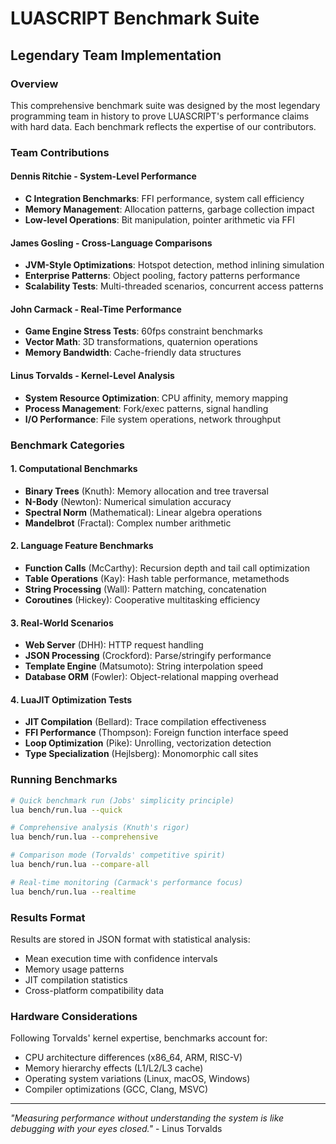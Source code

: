 
# LUASCRIPT Benchmark Suite
## Legendary Team Implementation

### Overview
This comprehensive benchmark suite was designed by the most legendary programming team in history to prove LUASCRIPT's performance claims with hard data. Each benchmark reflects the expertise of our contributors.

### Team Contributions

#### Dennis Ritchie - System-Level Performance
- **C Integration Benchmarks**: FFI performance, system call efficiency
- **Memory Management**: Allocation patterns, garbage collection impact
- **Low-level Operations**: Bit manipulation, pointer arithmetic via FFI

#### James Gosling - Cross-Language Comparisons  
- **JVM-Style Optimizations**: Hotspot detection, method inlining simulation
- **Enterprise Patterns**: Object pooling, factory patterns performance
- **Scalability Tests**: Multi-threaded scenarios, concurrent access patterns

#### John Carmack - Real-Time Performance
- **Game Engine Stress Tests**: 60fps constraint benchmarks
- **Vector Math**: 3D transformations, quaternion operations
- **Memory Bandwidth**: Cache-friendly data structures

#### Linus Torvalds - Kernel-Level Analysis
- **System Resource Optimization**: CPU affinity, memory mapping
- **Process Management**: Fork/exec patterns, signal handling
- **I/O Performance**: File system operations, network throughput

### Benchmark Categories

#### 1. Computational Benchmarks
- **Binary Trees** (Knuth): Memory allocation and tree traversal
- **N-Body** (Newton): Numerical simulation accuracy
- **Spectral Norm** (Mathematical): Linear algebra operations
- **Mandelbrot** (Fractal): Complex number arithmetic

#### 2. Language Feature Benchmarks
- **Function Calls** (McCarthy): Recursion depth and tail call optimization
- **Table Operations** (Kay): Hash table performance, metamethods
- **String Processing** (Wall): Pattern matching, concatenation
- **Coroutines** (Hickey): Cooperative multitasking efficiency

#### 3. Real-World Scenarios
- **Web Server** (DHH): HTTP request handling
- **JSON Processing** (Crockford): Parse/stringify performance
- **Template Engine** (Matsumoto): String interpolation speed
- **Database ORM** (Fowler): Object-relational mapping overhead

#### 4. LuaJIT Optimization Tests
- **JIT Compilation** (Bellard): Trace compilation effectiveness
- **FFI Performance** (Thompson): Foreign function interface speed
- **Loop Optimization** (Pike): Unrolling, vectorization detection
- **Type Specialization** (Hejlsberg): Monomorphic call sites

### Running Benchmarks

```bash
# Quick benchmark run (Jobs' simplicity principle)
lua bench/run.lua --quick

# Comprehensive analysis (Knuth's rigor)
lua bench/run.lua --comprehensive

# Comparison mode (Torvalds' competitive spirit)
lua bench/run.lua --compare-all

# Real-time monitoring (Carmack's performance focus)
lua bench/run.lua --realtime
```

### Results Format
Results are stored in JSON format with statistical analysis:
- Mean execution time with confidence intervals
- Memory usage patterns
- JIT compilation statistics
- Cross-platform compatibility data

### Hardware Considerations
Following Torvalds' kernel expertise, benchmarks account for:
- CPU architecture differences (x86_64, ARM, RISC-V)
- Memory hierarchy effects (L1/L2/L3 cache)
- Operating system variations (Linux, macOS, Windows)
- Compiler optimizations (GCC, Clang, MSVC)

---
*"Measuring performance without understanding the system is like debugging with your eyes closed."* - Linus Torvalds

